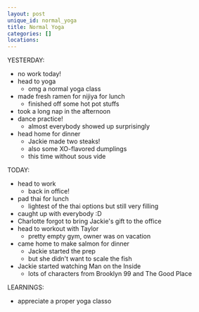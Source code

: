 ```yaml
---
layout: post
unique_id: normal_yoga
title: Normal Yoga
categories: []
locations: 
---
```


YESTERDAY:
* no work today!
* head to yoga
  * omg a normal yoga class
* made fresh ramen for nijiya for lunch
  * finished off some hot pot stuffs
* took a long nap in the afternoon
* dance practice!
  * almost everybody showed up surprisingly
* head home for dinner
  * Jackie made two steaks!
  * also some XO-flavored dumplings
  * this time without sous vide

TODAY:
* head to work
  * back in office!
* pad thai for lunch
  * lightest of the thai options but still very filling
* caught up with everybody :D
* Charlotte forgot to bring Jackie's gift to the office
* head to workout with Taylor
  * pretty empty gym, owner was on vacation
* came home to make salmon for dinner
  * Jackie started the prep
  * but she didn't want to scale the fish
* Jackie started watching Man on the Inside
  * lots of characters from Brooklyn 99 and The Good Place

LEARNINGS:
* appreciate a proper yoga classo
